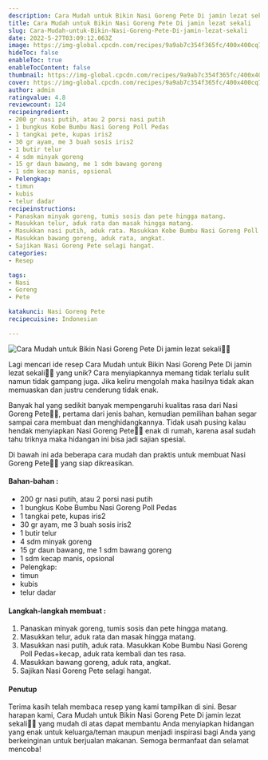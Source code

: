 ```yaml
---
description: Cara Mudah untuk Bikin Nasi Goreng Pete Di jamin lezat sekali"
title: Cara Mudah untuk Bikin Nasi Goreng Pete Di jamin lezat sekali
slug: Cara-Mudah-untuk-Bikin-Nasi-Goreng-Pete-Di-jamin-lezat-sekali
date: 2022-5-27T03:09:12.063Z
image: https://img-global.cpcdn.com/recipes/9a9ab7c354f365fc/400x400cq70/photo.jpg
hideToc: false
enableToc: true
enableTocContent: false
thumbnail: https://img-global.cpcdn.com/recipes/9a9ab7c354f365fc/400x400cq70/photo.jpg
cover: https://img-global.cpcdn.com/recipes/9a9ab7c354f365fc/400x400cq70/photo.jpg
author: admin
ratingvalue: 4.8
reviewcount: 124
recipeingredient:
- 200 gr nasi putih, atau 2 porsi nasi putih
- 1 bungkus Kobe Bumbu Nasi Goreng Poll Pedas
- 1 tangkai pete, kupas iris2
- 30 gr ayam, me 3 buah sosis iris2
- 1 butir telur
- 4 sdm minyak goreng
- 15 gr daun bawang, me 1 sdm bawang goreng
- 1 sdm kecap manis, opsional
- Pelengkap:
- timun
- kubis
- telur dadar
recipeinstructions:
- Panaskan minyak goreng, tumis sosis dan pete hingga matang.
- Masukkan telur, aduk rata dan masak hingga matang.
- Masukkan nasi putih, aduk rata. Masukkan Kobe Bumbu Nasi Goreng Poll Pedas+kecap, aduk rata kembali dan tes rasa.
- Masukkan bawang goreng, aduk rata, angkat.
- Sajikan Nasi Goreng Pete selagi hangat.
categories:
- Resep

tags:
- Nasi
- Goreng
- Pete

katakunci: Nasi Goreng Pete
recipecuisine: Indonesian

---
```


![Cara Mudah untuk Bikin Nasi Goreng Pete Di jamin lezat sekali👩‍🍳](https://img-global.cpcdn.com/recipes/9a9ab7c354f365fc/400x400cq70/photo.jpg)

Lagi mencari ide resep Cara Mudah untuk Bikin Nasi Goreng Pete Di jamin lezat sekali👩‍🍳 yang unik? Cara menyiapkannya memang tidak terlalu sulit namun tidak gampang juga. Jika keliru mengolah maka hasilnya tidak akan memuaskan dan justru cenderung tidak enak.

Banyak hal yang sedikit banyak mempengaruhi kualitas rasa dari Nasi Goreng Pete👩‍🍳, pertama dari jenis bahan, kemudian pemilihan bahan segar sampai cara membuat dan menghidangkannya. Tidak usah pusing kalau hendak menyiapkan Nasi Goreng Pete👩‍🍳 enak di rumah, karena asal sudah tahu triknya maka hidangan ini bisa jadi sajian spesial.

Di bawah ini ada beberapa cara mudah dan praktis untuk membuat Nasi Goreng Pete👩‍🍳 yang siap dikreasikan.

<!--inarticleads1-->

#### Bahan-bahan :

- 200 gr nasi putih, atau 2 porsi nasi putih
- 1 bungkus Kobe Bumbu Nasi Goreng Poll Pedas
- 1 tangkai pete, kupas iris2
- 30 gr ayam, me 3 buah sosis iris2
- 1 butir telur
- 4 sdm minyak goreng
- 15 gr daun bawang, me 1 sdm bawang goreng
- 1 sdm kecap manis, opsional
- Pelengkap:
- timun
- kubis
- telur dadar

<!--inarticleads2-->

#### Langkah-langkah membuat :

1. Panaskan minyak goreng, tumis sosis dan pete hingga matang.
1. Masukkan telur, aduk rata dan masak hingga matang.
1. Masukkan nasi putih, aduk rata. Masukkan Kobe Bumbu Nasi Goreng Poll Pedas+kecap, aduk rata kembali dan tes rasa.
1. Masukkan bawang goreng, aduk rata, angkat.
1. Sajikan Nasi Goreng Pete selagi hangat.

#### Penutup

Terima kasih telah membaca resep yang kami tampilkan di sini. Besar harapan kami, Cara Mudah untuk Bikin Nasi Goreng Pete Di jamin lezat sekali👩‍🍳 yang mudah di atas dapat membantu Anda menyiapkan hidangan yang enak untuk keluarga/teman maupun menjadi inspirasi bagi Anda yang berkeinginan untuk berjualan makanan. Semoga bermanfaat dan selamat mencoba!
